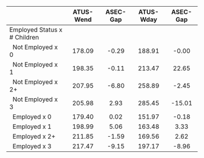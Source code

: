 
|                      |    ATUS-Wend |     ASEC-Gap |    ATUS-Wday |     ASEC-Gap |
| -------------------- | :----------: | :----------: | :----------: | :----------: |
| Employed Status x # Children |              |              |              |              |
| &nbsp;&nbsp;Not Employed x 0 |       178.09 |        -0.29 |       188.91 |        -0.00 |
| &nbsp;&nbsp;Not Employed x 1 |       198.35 |        -0.11 |       213.47 |        22.65 |
| &nbsp;&nbsp;Not Employed x 2+ |       207.95 |        -6.80 |       258.89 |        -2.45 |
| &nbsp;&nbsp;Not Employed x 3 |       205.98 |         2.93 |       285.45 |       -15.01 |
| &nbsp;&nbsp;Employed x 0 |       179.40 |         0.02 |       151.97 |        -0.18 |
| &nbsp;&nbsp;Employed x 1 |       198.99 |         5.06 |       163.48 |         3.33 |
| &nbsp;&nbsp;Employed x 2+ |       211.85 |        -1.59 |       169.56 |         2.62 |
| &nbsp;&nbsp;Employed x 3 |       217.47 |        -9.15 |       197.17 |        -8.96 |

